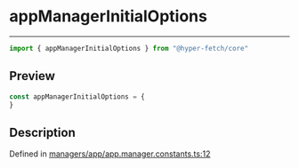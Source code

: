 

# appManagerInitialOptions

<div class="api-docs__separator" data-reactroot="">

---

</div><div class="api-docs__import" data-reactroot="">

```ts
import { appManagerInitialOptions } from "@hyper-fetch/core"
```

</div><div class="api-docs__section">

## Preview

</div><div class="api-docs__preview var">

```ts
const appManagerInitialOptions = {
}
```

</div><div class="api-docs__section">

## Description

</div><div class="api-docs__description"><span class="api-docs__do-not-parse">



</span></div><p class="api-docs__definition">

Defined in [managers/app/app.manager.constants.ts:12](https://github.com/BetterTyped/hyper-fetch/blob/479dcad6/packages/core/src/managers/app/app.manager.constants.ts#L12)

</p>